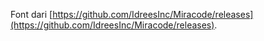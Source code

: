 Font dari [https://github.com/IdreesInc/Miracode/releases](https://github.com/IdreesInc/Miracode/releases).